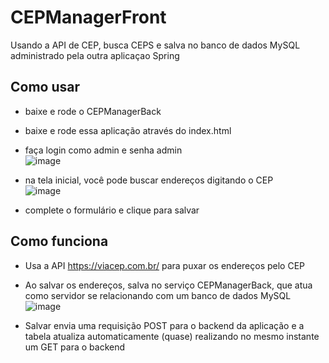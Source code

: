 # CEPManagerFront
Usando a API de CEP, busca CEPS e salva no banco de dados MySQL administrado pela outra aplicaçao Spring

## Como usar
- baixe e rode o CEPManagerBack  
- baixe e rode essa aplicação através do index.html  
- faça login como admin e senha admin  
![image](https://user-images.githubusercontent.com/70555750/216853486-fbc8ccf7-f298-4e10-a591-4760b47ac1bb.png)

- na tela inicial, você pode buscar endereços digitando o CEP  
![image](https://user-images.githubusercontent.com/70555750/216854369-0267bd29-d469-4207-af3c-775c4528beae.png)

- complete o formulário e clique para salvar  

## Como funciona
- Usa a API https://viacep.com.br/ para puxar os endereços pelo CEP  
- Ao salvar os endereços, salva no serviço CEPManagerBack, que atua como servidor se relacionando com um banco de dados MySQL  
![image](https://user-images.githubusercontent.com/70555750/216854507-44e27945-f016-435a-89b0-e58c6873f591.png)

- Salvar envia uma requisição POST para o backend da aplicação e a tabela atualiza automaticamente (quase) realizando no mesmo instante um GET para o backend  
